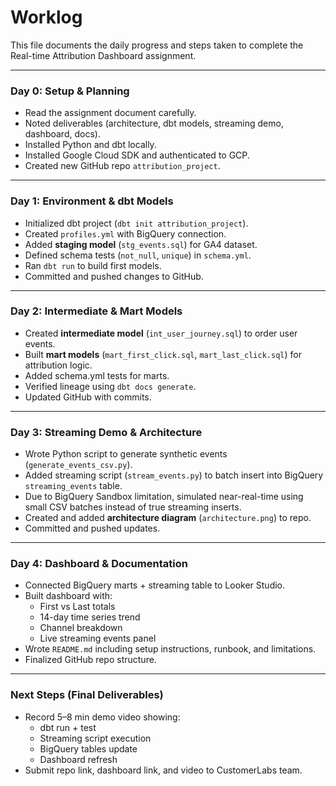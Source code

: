 # Worklog

This file documents the daily progress and steps taken to complete the Real-time Attribution Dashboard assignment.

---

### Day 0: Setup & Planning
- Read the assignment document carefully.
- Noted deliverables (architecture, dbt models, streaming demo, dashboard, docs).
- Installed Python and dbt locally.
- Installed Google Cloud SDK and authenticated to GCP.
- Created new GitHub repo `attribution_project`.

---

### Day 1: Environment & dbt Models
- Initialized dbt project (`dbt init attribution_project`).
- Created `profiles.yml` with BigQuery connection.
- Added **staging model** (`stg_events.sql`) for GA4 dataset.
- Defined schema tests (`not_null`, `unique`) in `schema.yml`.
- Ran `dbt run` to build first models.
- Committed and pushed changes to GitHub.

---

### Day 2: Intermediate & Mart Models
- Created **intermediate model** (`int_user_journey.sql`) to order user events.
- Built **mart models** (`mart_first_click.sql`, `mart_last_click.sql`) for attribution logic.
- Added schema.yml tests for marts.
- Verified lineage using `dbt docs generate`.
- Updated GitHub with commits.

---

### Day 3: Streaming Demo & Architecture
- Wrote Python script to generate synthetic events (`generate_events_csv.py`).
- Added streaming script (`stream_events.py`) to batch insert into BigQuery `streaming_events` table.
- Due to BigQuery Sandbox limitation, simulated near-real-time using small CSV batches instead of true streaming inserts.
- Created and added **architecture diagram** (`architecture.png`) to repo.
- Committed and pushed updates.

---

### Day 4: Dashboard & Documentation
- Connected BigQuery marts + streaming table to Looker Studio.
- Built dashboard with:
  - First vs Last totals
  - 14-day time series trend
  - Channel breakdown
  - Live streaming events panel
- Wrote `README.md` including setup instructions, runbook, and limitations.
- Finalized GitHub repo structure.

---

### Next Steps (Final Deliverables)
- Record 5–8 min demo video showing:
  - dbt run + test
  - Streaming script execution
  - BigQuery tables update
  - Dashboard refresh
- Submit repo link, dashboard link, and video to CustomerLabs team.
